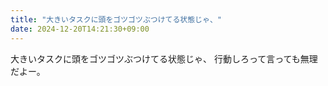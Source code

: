 ```yaml
---
title: "大きいタスクに頭をゴツゴツぶつけてる状態じゃ、"
date: 2024-12-20T14:21:30+09:00
---
```

大きいタスクに頭をゴツゴツぶつけてる状態じゃ、
行動しろって言っても無理だよー。
